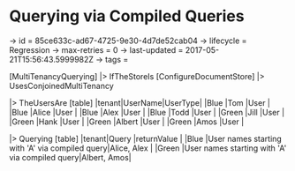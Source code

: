 # Querying via Compiled Queries

-> id = 85ce633c-ad67-4725-9e30-4d7de52cab04
-> lifecycle = Regression
-> max-retries = 0
-> last-updated = 2017-05-21T15:56:43.5999982Z
-> tags = 

[MultiTenancyQuerying]
|> IfTheStoreIs
    [ConfigureDocumentStore]
    |> UsesConjoinedMultiTenancy

|> TheUsersAre
    [table]
    |tenant|UserName|UserType|
    |Blue  |Tom     |User    |
    |Blue  |Alice   |User    |
    |Blue  |Alex    |User    |
    |Blue  |Todd    |User    |
    |Green |Jill    |User    |
    |Green |Hank    |User    |
    |Green |Albert  |User    |
    |Green |Amos    |User    |

|> Querying
    [table]
    |tenant|Query                                          |returnValue |
    |Blue  |User names starting with 'A' via compiled query|Alice, Alex |
    |Green |User names starting with 'A' via compiled query|Albert, Amos|

~~~
